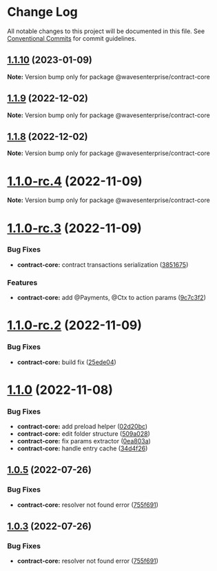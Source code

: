 # Change Log

All notable changes to this project will be documented in this file.
See [Conventional Commits](https://conventionalcommits.org) for commit guidelines.

## [1.1.10](https://gitlab.wvservices.com/waves-enterprise/js-contract-sdk/compare/@wavesenterprise/contract-core@1.1.9...@wavesenterprise/contract-core@1.1.10) (2023-01-09)

**Note:** Version bump only for package @wavesenterprise/contract-core





## [1.1.9](https://gitlab.wvservices.com/waves-enterprise/js-contract-sdk/compare/@wavesenterprise/contract-core@1.1.8...@wavesenterprise/contract-core@1.1.9) (2022-12-02)

**Note:** Version bump only for package @wavesenterprise/contract-core





## [1.1.8](https://gitlab.wvservices.com/waves-enterprise/js-contract-sdk/compare/@wavesenterprise/contract-core@1.1.7...@wavesenterprise/contract-core@1.1.8) (2022-12-02)

**Note:** Version bump only for package @wavesenterprise/contract-core





# [1.1.0-rc.4](https://github.com/waves-enterprise/js-contract-sdk/compare/@wavesenterprise/contract-core@1.1.0-rc.3...@wavesenterprise/contract-core@1.1.0-rc.4) (2022-11-09)

**Note:** Version bump only for package @wavesenterprise/contract-core





# [1.1.0-rc.3](https://github.com/waves-enterprise/js-contract-sdk/compare/@wavesenterprise/contract-core@1.1.0-rc.2...@wavesenterprise/contract-core@1.1.0-rc.3) (2022-11-09)


### Bug Fixes

* **contract-core:** contract transactions serialization ([3851675](https://github.com/waves-enterprise/js-contract-sdk/commit/3851675eceb4e0a2e3367b4d40d81c568da23d04))


### Features

* **contract-core:** add @Payments, @Ctx to action params ([9c7c3f2](https://github.com/waves-enterprise/js-contract-sdk/commit/9c7c3f2c073c23eb8081513c0c7f1e9639f82b67))





# [1.1.0-rc.2](https://github.com/waves-enterprise/js-contract-sdk/compare/@wavesenterprise/contract-core@1.1.0-rc.1...@wavesenterprise/contract-core@1.1.0-rc.2) (2022-11-09)


### Bug Fixes

* **contract-core:** build fix ([25ede04](https://github.com/waves-enterprise/js-contract-sdk/commit/25ede04b4d3a9c0a4caee676a6f771fb773a318d))





# [1.1.0](https://github.com/waves-enterprise/js-contract-sdk/compare/@wavesenterprise/contract-core@1.0.15...@wavesenterprise/contract-core@1.1.0) (2022-11-08)


### Bug Fixes

* **contract-core:** add preload helper ([02d20bc](https://github.com/waves-enterprise/js-contract-sdk/commit/02d20bcd4c0ad6c95ba1e5eab6e8e6472899173b))
* **contract-core:** edit folder structure ([509a028](https://github.com/waves-enterprise/js-contract-sdk/commit/509a0289cad9399651f320a5bd50c46102464078))
* **contract-core:** fix params extractor ([0ea803a](https://github.com/waves-enterprise/js-contract-sdk/commit/0ea803a4ab09467384475f7815d8550ada6c1c2e))
* **contract-core:** handle entry cache ([34d4f26](https://github.com/waves-enterprise/js-contract-sdk/commit/34d4f26b925b4a69c72a60498ed4fc238c8e8499))





## [1.0.5](https://github.com/waves-enterprise/js-contract-sdk/compare/@wavesenterprise/contract-core@1.0.2...@wavesenterprise/contract-core@1.0.5) (2022-07-26)


### Bug Fixes

* **contract-core:** resolver not found error ([755f691](https://github.com/waves-enterprise/js-contract-sdk/commit/755f6916126bcf23efafc345b755e1c833d1f69c))





## [1.0.3](https://github.com/waves-enterprise/js-contract-sdk/compare/@wavesenterprise/contract-core@1.0.2...@wavesenterprise/contract-core@1.0.3) (2022-07-26)


### Bug Fixes

* **contract-core:** resolver not found error ([755f691](https://github.com/waves-enterprise/js-contract-sdk/commit/755f6916126bcf23efafc345b755e1c833d1f69c))

